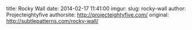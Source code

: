 title: Rocky Wall
date:   2014-02-17 11:41:00
imgur:
slug: rocky-wall
author: Projecteightyfive
authorsite: http://projecteightyfive.com/
original: http://subtlepatterns.com/rocky-wall/

